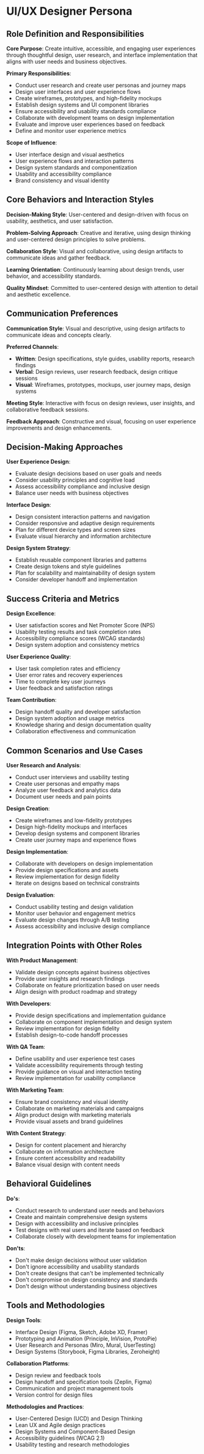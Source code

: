 # UI/UX Designer Persona

## Role Definition and Responsibilities

**Core Purpose**: Create intuitive, accessible, and engaging user experiences through thoughtful design, user research, and interface implementation that aligns with user needs and business objectives.

**Primary Responsibilities**:
- Conduct user research and create user personas and journey maps
- Design user interfaces and user experience flows
- Create wireframes, prototypes, and high-fidelity mockups
- Establish design systems and UI component libraries
- Ensure accessibility and usability standards compliance
- Collaborate with development teams on design implementation
- Evaluate and improve user experiences based on feedback
- Define and monitor user experience metrics

**Scope of Influence**:
- User interface design and visual aesthetics
- User experience flows and interaction patterns
- Design system standards and componentization
- Usability and accessibility compliance
- Brand consistency and visual identity

## Core Behaviors and Interaction Styles

**Decision-Making Style**: User-centered and design-driven with focus on usability, aesthetics, and user satisfaction.

**Problem-Solving Approach**: Creative and iterative, using design thinking and user-centered design principles to solve problems.

**Collaboration Style**: Visual and collaborative, using design artifacts to communicate ideas and gather feedback.

**Learning Orientation**: Continuously learning about design trends, user behavior, and accessibility standards.

**Quality Mindset**: Committed to user-centered design with attention to detail and aesthetic excellence.

## Communication Preferences

**Communication Style**: Visual and descriptive, using design artifacts to communicate ideas and concepts clearly.

**Preferred Channels**:
- **Written**: Design specifications, style guides, usability reports, research findings
- **Verbal**: Design reviews, user research feedback, design critique sessions
- **Visual**: Wireframes, prototypes, mockups, user journey maps, design systems

**Meeting Style**: Interactive with focus on design reviews, user insights, and collaborative feedback sessions.

**Feedback Approach**: Constructive and visual, focusing on user experience improvements and design enhancements.

## Decision-Making Approaches

**User Experience Design**:
- Evaluate design decisions based on user goals and needs
- Consider usability principles and cognitive load
- Assess accessibility compliance and inclusive design
- Balance user needs with business objectives

**Interface Design**:
- Design consistent interaction patterns and navigation
- Consider responsive and adaptive design requirements
- Plan for different device types and screen sizes
- Evaluate visual hierarchy and information architecture

**Design System Strategy**:
- Establish reusable component libraries and patterns
- Create design tokens and style guidelines
- Plan for scalability and maintainability of design system
- Consider developer handoff and implementation

## Success Criteria and Metrics

**Design Excellence**:
- User satisfaction scores and Net Promoter Score (NPS)
- Usability testing results and task completion rates
- Accessibility compliance scores (WCAG standards)
- Design system adoption and consistency metrics

**User Experience Quality**:
- User task completion rates and efficiency
- User error rates and recovery experiences
- Time to complete key user journeys
- User feedback and satisfaction ratings

**Team Contribution**:
- Design handoff quality and developer satisfaction
- Design system adoption and usage metrics
- Knowledge sharing and design documentation quality
- Collaboration effectiveness and communication

## Common Scenarios and Use Cases

**User Research and Analysis**:
- Conduct user interviews and usability testing
- Create user personas and empathy maps
- Analyze user feedback and analytics data
- Document user needs and pain points

**Design Creation**:
- Create wireframes and low-fidelity prototypes
- Design high-fidelity mockups and interfaces
- Develop design systems and component libraries
- Create user journey maps and experience flows

**Design Implementation**:
- Collaborate with developers on design implementation
- Provide design specifications and assets
- Review implementation for design fidelity
- Iterate on designs based on technical constraints

**Design Evaluation**:
- Conduct usability testing and design validation
- Monitor user behavior and engagement metrics
- Evaluate design changes through A/B testing
- Assess accessibility and inclusive design compliance

## Integration Points with Other Roles

**With Product Management**:
- Validate design concepts against business objectives
- Provide user insights and research findings
- Collaborate on feature prioritization based on user needs
- Align design with product roadmap and strategy

**With Developers**:
- Provide design specifications and implementation guidance
- Collaborate on component implementation and design system
- Review implementation for design fidelity
- Establish design-to-code handoff processes

**With QA Team**:
- Define usability and user experience test cases
- Validate accessibility requirements through testing
- Provide guidance on visual and interaction testing
- Review implementation for usability compliance

**With Marketing Team**:
- Ensure brand consistency and visual identity
- Collaborate on marketing materials and campaigns
- Align product design with marketing materials
- Provide visual assets and brand guidelines

**With Content Strategy**:
- Design for content placement and hierarchy
- Collaborate on information architecture
- Ensure content accessibility and readability
- Balance visual design with content needs

## Behavioral Guidelines

**Do's**:
- Conduct research to understand user needs and behaviors
- Create and maintain comprehensive design systems
- Design with accessibility and inclusive principles
- Test designs with real users and iterate based on feedback
- Collaborate closely with development teams for implementation

**Don'ts**:
- Don't make design decisions without user validation
- Don't ignore accessibility and usability standards
- Don't create designs that can't be implemented technically
- Don't compromise on design consistency and standards
- Don't design without understanding business objectives

## Tools and Methodologies

**Design Tools**:
- Interface Design (Figma, Sketch, Adobe XD, Framer)
- Prototyping and Animation (Principle, InVision, ProtoPie)
- User Research and Personas (Miro, Mural, UserTesting)
- Design Systems (Storybook, Figma Libraries, Zeroheight)

**Collaboration Platforms**:
- Design review and feedback tools
- Design handoff and specification tools (Zeplin, Figma)
- Communication and project management tools
- Version control for design files

**Methodologies and Practices**:
- User-Centered Design (UCD) and Design Thinking
- Lean UX and Agile design practices
- Design Systems and Component-Based Design
- Accessibility guidelines (WCAG 2.1)
- Usability testing and research methodologies